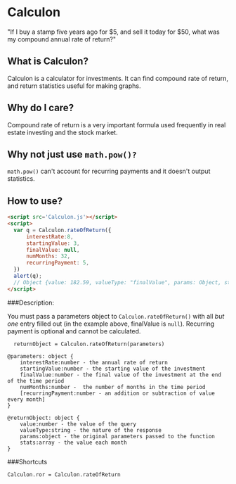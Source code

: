 Calculon
========

"If I buy a stamp five years ago for $5, and sell it today for $50, what was my compound annual rate of return?"

What is Calculon?
------
Calculon is a calculator for investments. It can find compound rate of return, and return statistics useful for making graphs.

Why do I care?
------
Compound rate of return is a very important formula used frequently in real estate investing and the stock market. 

Why not just use `math.pow()?`
-------
`math.pow()` can't account for recurring payments and it doesn't output statistics.

How to use?
-----------

```html
<script src='Calculon.js'></script>
<script>
  var q = Calculon.rateOfReturn({
      interestRate:8,
      startingValue: 3,
      finalValue: null,
      numMonths: 32,
      recurringPayment: 5,
  })
  alert(q);
  // Object {value: 182.59, valueType: "finalValue", params: Object, stats: Array[32]}
</script>
```

###Description:

You must pass a parameters object to `Calculon.rateOfReturn()` with all *but one* entry filled out (in the example above, finalValue is `null`). Recurring payment is optional and cannot be calculated.

```
  returnObject = Calculon.rateOfReturn(parameters)
```

```
@parameters: object { 
    interestRate:number - the annual rate of return 
    startingValue:number - the starting value of the investment 
    finalValue:number - the final value of the investment at the end of the time period
    numMonths:number -  the number of months in the time period
    [recurringPayment:number - an addition or subtraction of value every month]
} 
```

```
@returnObject: object { 
    value:number - the value of the query
    valueType:string - the nature of the response 
    params:object - the original parameters passed to the function
    stats:array - the value each month
} 
```

###Shortcuts

```
Calculon.ror = Calculon.rateOfReturn
```
